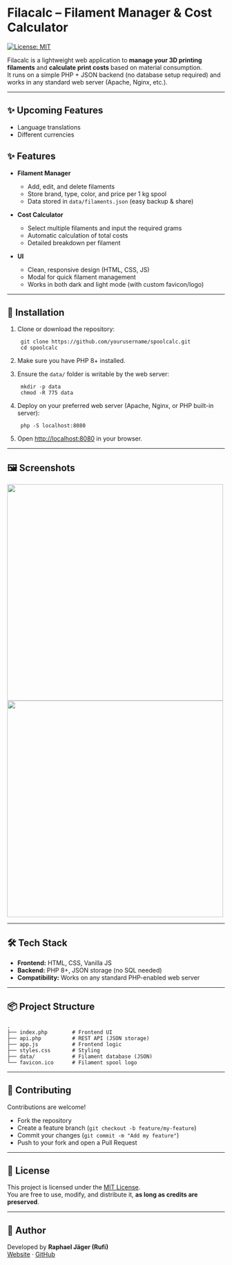 # Filacalc – Filament Manager & Cost Calculator

[![License: MIT](https://img.shields.io/badge/License-MIT-yellow.svg)](LICENSE)

Filacalc is a lightweight web application to **manage your 3D printing filaments** and **calculate print costs** based on material consumption.  
It runs on a simple PHP + JSON backend (no database setup required) and works in any standard web server (Apache, Nginx, etc.).

---

## ✨ Upcoming Features
- Language translations
- Different currencies

## ✨ Features
- **Filament Manager**
  - Add, edit, and delete filaments  
  - Store brand, type, color, and price per 1 kg spool  
  - Data stored in `data/filaments.json` (easy backup & share)

- **Cost Calculator**
  - Select multiple filaments and input the required grams  
  - Automatic calculation of total costs  
  - Detailed breakdown per filament  

- **UI**
  - Clean, responsive design (HTML, CSS, JS)  
  - Modal for quick filament management  
  - Works in both dark and light mode (with custom favicon/logo)

---

## 🚀 Installation
1. Clone or download the repository:

        git clone https://github.com/yourusername/spoolcalc.git
        cd spoolcalc

2. Make sure you have PHP 8+ installed.  
3. Ensure the `data/` folder is writable by the web server:

        mkdir -p data
        chmod -R 775 data

4. Deploy on your preferred web server (Apache, Nginx, or PHP built-in server):

        php -S localhost:8080

5. Open [http://localhost:8080](http://localhost:8080) in your browser.

---

## 🖼️ Screenshots

[<img src="https://github.com/user-attachments/assets/894ce675-2db5-4fcf-bff1-687d9e61420f" width="500"/>](https://github.com/user-attachments/assets/894ce675-2db5-4fcf-bff1-687d9e61420f)
[<img src="https://github.com/user-attachments/assets/9f34350f-920c-4d05-b4e4-1545ded5bf55" width="500"/>](https://github.com/user-attachments/assets/9f34350f-920c-4d05-b4e4-1545ded5bf55)


---

## 🛠️ Tech Stack
- **Frontend:** HTML, CSS, Vanilla JS  
- **Backend:** PHP 8+, JSON storage (no SQL needed)  
- **Compatibility:** Works on any standard PHP-enabled web server

---

## 📦 Project Structure
    .
    ├── index.php        # Frontend UI
    ├── api.php          # REST API (JSON storage)
    ├── app.js           # Frontend logic
    ├── styles.css       # Styling
    ├── data/            # Filament database (JSON)
    └── favicon.ico      # Filament spool logo

---

## 🤝 Contributing
Contributions are welcome!  
- Fork the repository  
- Create a feature branch (`git checkout -b feature/my-feature`)  
- Commit your changes (`git commit -m "Add my feature"`)  
- Push to your fork and open a Pull Request  

---

## 📜 License
This project is licensed under the [MIT License](LICENSE).  
You are free to use, modify, and distribute it, **as long as credits are preserved**.

---

## 👤 Author
Developed by **Raphael Jäger (Rufi)**  
[Website](https://www.jaeger-raphael.de) · [GitHub](https://github.com/EasyArt)
